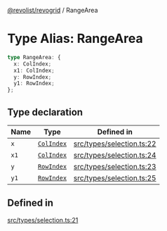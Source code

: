 [@revolist/revogrid](README.md) / RangeArea

# Type Alias: RangeArea

```ts
type RangeArea: {
  x: ColIndex;
  x1: ColIndex;
  y: RowIndex;
  y1: RowIndex;
};
```

## Type declaration

| Name | Type | Defined in |
| ------ | ------ | ------ |
| `x` | [`ColIndex`](TypeAlias.ColIndex.md) | [src/types/selection.ts:22](https://github.com/revolist/revogrid/blob/832a695f4c49c94511535fe3aac75fac9a36ad76/src/types/selection.ts#L22) |
| `x1` | [`ColIndex`](TypeAlias.ColIndex.md) | [src/types/selection.ts:24](https://github.com/revolist/revogrid/blob/832a695f4c49c94511535fe3aac75fac9a36ad76/src/types/selection.ts#L24) |
| `y` | [`RowIndex`](TypeAlias.RowIndex.md) | [src/types/selection.ts:23](https://github.com/revolist/revogrid/blob/832a695f4c49c94511535fe3aac75fac9a36ad76/src/types/selection.ts#L23) |
| `y1` | [`RowIndex`](TypeAlias.RowIndex.md) | [src/types/selection.ts:25](https://github.com/revolist/revogrid/blob/832a695f4c49c94511535fe3aac75fac9a36ad76/src/types/selection.ts#L25) |

## Defined in

[src/types/selection.ts:21](https://github.com/revolist/revogrid/blob/832a695f4c49c94511535fe3aac75fac9a36ad76/src/types/selection.ts#L21)
